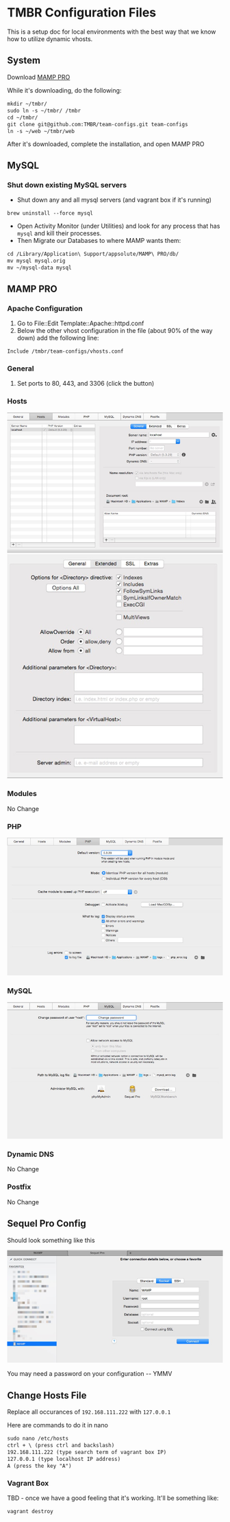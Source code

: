 # TMBR Configuration Files

This is a setup doc for local environments with the best way that we know how to utilize dynamic vhosts.

## System

Download [MAMP PRO](https://www.mamp.info/en/downloads/)

While it's downloading, do the following:

```
mkdir ~/tmbr/
sudo ln -s ~/tmbr/ /tmbr
cd ~/tmbr/
git clone git@github.com:TMBR/team-configs.git team-configs
ln -s ~/web ~/tmbr/web
```

After it's downloaded, complete the installation, and open MAMP PRO

## MySQL

### Shut down existing MySQL servers

- Shut down any and all mysql servers (and vagrant box if it's running)

```
brew uninstall --force mysql
```

- Open Activity Monitor (under Utilities) and look for any process that has `mysql` and kill their processes.
- Then Migrate our Databases to where MAMP wants them:

```
cd /Library/Application\ Support/appsolute/MAMP\ PRO/db/
mv mysql mysql.orig
mv ~/mysql-data mysql
```

## MAMP PRO

### Apache Configuration

1. Go to File::Edit Template::Apache::httpd.conf
2. Below the other vhost configuration in the file (about 90% of the way down) add the following line:

```
Include /tmbr/team-configs/vhosts.conf
```

### General

1. Set ports to 80, 443, and 3306 (click the button)

### Hosts

![General](/screenshots/mamp/hosts-1.jpg?raw=true)
![Extended](/screenshots/mamp/hosts-2.jpg?raw=true)

### Modules

No Change

### PHP

![PHP Settings](/screenshots/mamp/php.jpg?raw=true)

### MySQL

![Screenshot](/screenshots/mamp/mysql.jpg?raw=true)

### Dynamic DNS

No Change

### Postfix

No Change

## Sequel Pro Config

Should look something like this

![Mamp Configuration](/screenshots/sequelpro/connection.jpg?raw=true)

You may need a password on your configuration -- YMMV

## Change Hosts File

Replace all occurances of `192.168.111.222` with `127.0.0.1`

Here are commands to do it in nano

```
sudo nano /etc/hosts
ctrl + \ (press ctrl and backslash)
192.168.111.222 (type search term of vagrant box IP)
127.0.0.1 (type localhost IP address)
A (press the key "A")
```

### Vagrant Box

TBD - once we have a good feeling that it's working.  It'll be something like:

```
vagrant destroy
```
